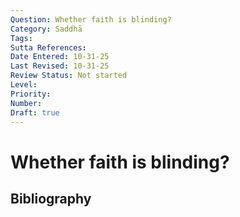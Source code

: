```yaml
---
Question: Whether faith is blinding?
Category: Saddhā
Tags: 
Sutta References: 
Date Entered: 10-31-25
Last Revised: 10-31-25
Review Status: Not started
Level: 
Priority: 
Number: 
Draft: true
---
```


# Whether faith is blinding?

## Bibliography

<!-- 

Notes:



-->